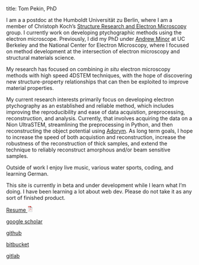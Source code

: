 title: Tom Pekin, PhD



I am a a postdoc at the Humboldt Universität zu Berlin, where I am a member of Christoph Koch’s [Structure Research and Electron Microscopy](https://www.physics.hu-berlin.de/en/sem) group. I currently work on developing ptychographic methods using the electron microscope. Previously, I did my PhD under [Andrew Minor](https://aminor.mse.berkeley.edu/) at UC Berkeley and the National Center for Electron Microscopy, where I focused on method development at the intersection of electron microscopy and structural materials science.



My research has focused on combining *in situ* electron microscopy methods with high speed 4DSTEM techniques, with the hope of discovering new structure-property relationships that can then be exploited to improve material properties.



My current research interests primarily focus on developing electron ptychography as an established and reliable method, which includes improving the reproducibility and ease of data acquistion, preprocessing, reconstruction, and analysis. Currently, that involves acquiring the data on a Nion UltraSTEM, streamlining the preprocessing in Python, and then reconstructing the object potential using [Adorym](https://github.com/mdw771/adorym). As long term goals, I hope to increase the speed of both acquistion and reconstruction, increase the robustness of the reconstruction of thick samples, and extend the technique to reliably reconstruct amorphous and/or beam sensitive samples.



Outside of work I enjoy live music, various water sports, coding, and learning German.

This site is currently in beta and under development while I learn what I’m doing. I have been learning a lot about web dev. Please do not take it as any sort of finished product.


<a target="_blank" href="static/assets/Tom_Pekin_Short_Resume.pdf">
Resume
<img
className={utilStyles.imginline}
alt="CV as pdf"
src="static/assets/icons16/pdf-icon.png"
/>
</a>


[google scholar](https://scholar.google.com/citations?hl=en&amp;user=VaslQdMAAAAJ&amp;view_op=list_works&amp;sortby=pubdate)

[github](https://github.com/tcpekin)

[bitbucket](https://bitbucket.org/tcpekin)

[gitlab](https://gitlab.com/tcpekin)



